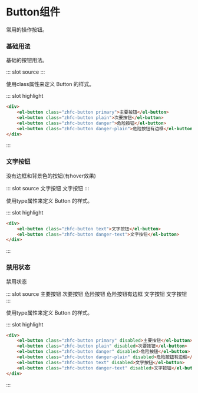 
# Button组件

常用的操作按钮。

### 基础用法

基础的按钮用法。

<demo-block>

::: slot source
<button-button1></button-button1>
:::

使用class属性来定义 Button 的样式。

::: slot highlight

```html
<div>
    <el-button class="zhfc-button primary">主要按钮</el-button>
    <el-button class="zhfc-button plain">次要按钮</el-button>
    <el-button class="zhfc-button danger">危险按钮</el-button>
    <el-button class="zhfc-button danger-plain">危险按钮有边框</el-button>
</div>
```


:::

</demo-block>


### 文字按钮

没有边框和背景色的按钮(有hover效果)

<demo-block>

::: slot source
 <el-button class="zhfc-button text">文字按钮</el-button>
 <el-button class="zhfc-button danger-text">文字按钮</el-button>
:::

使用type属性来定义 Button 的样式。

::: slot highlight

```html
<div>
    <el-button class="zhfc-button text">文字按钮</el-button>
    <el-button class="zhfc-button danger-text">文字按钮</el-button>
</div>
```
:::
</demo-block>

### 禁用状态


禁用状态

<demo-block>

::: slot source
<el-button class="zhfc-button primary" disabled>主要按钮</el-button>
<el-button class="zhfc-button plain" disabled>次要按钮</el-button>
<el-button class="zhfc-button danger" disabled>危险按钮</el-button>
<el-button class="zhfc-button danger-plain" disabled>危险按钮有边框</el-button>
<el-button class="zhfc-button text" disabled>文字按钮</el-button>
<el-button class="zhfc-button danger-text" disabled>文字按钮</el-button>
:::

使用type属性来定义 Button 的样式。

::: slot highlight

```html
<div>
    <el-button class="zhfc-button primary" disabled>主要按钮</el-button>
    <el-button class="zhfc-button plain" disabled>次要按钮</el-button>
    <el-button class="zhfc-button danger" disabled>危险按钮</el-button>
    <el-button class="zhfc-button danger-plain" disabled>危险按钮有边框</el-button>
    <el-button class="zhfc-button text" disabled>文字按钮</el-button>
    <el-button class="zhfc-button danger-text" disabled>文字按钮</el-button>
</div>
```
:::
</demo-block>
